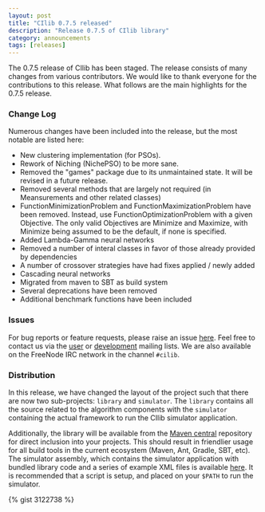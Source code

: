 ```yaml
---
layout: post
title: "CIlib 0.7.5 released"
description: "Release 0.7.5 of CIlib library"
category: announcements
tags: [releases]
---
```


The 0.7.5 release of CIlib has been staged. The release consists of many changes from
various contributors. We would like to thank everyone for the contributions to this
release. What follows are the main highlights for the 0.7.5 release.

<!-- more -->

### Change Log
Numerous changes have been included into the release, but the most notable are listed here:

* New clustering implementation (for PSOs).
* Rework of Niching (NichePSO) to be more sane.
* Removed the "games" package due to its unmaintained state. It will be
  revised in a future release.
* Removed several methods that are largely not required (in Meansurements
  and other related classes)
* FunctionMinimizationProblem and FunctionMaximizationProblem have been
  removed. Instead, use FunctionOptimizationProblem with a given
  Objective. The only valid Objectives are Minimize and Maximize, with
  Minimize being assumed to be the default, if none is specified.
* Added Lambda-Gamma neural networks
* Removed a number of interal classes in favor of those already provided
  by dependencies
* A number of crossover strategies have had fixes applied / newly added
* Cascading neural networks
* Migrated from maven to SBT as build system
* Several deprecations have been removed
* Additional benchmark functions have been included

### Issues
For bug reports or feature requests, please raise an issue
[here](http://github.com/cilib/cilib/issues).
Feel free to contact us via the
[user](https://groups.google.com/forum/?fromgroups=#!forum/cilib-user) or
[development](https://groups.google.com/forum/?fromgroups=#!forum/cilib-dev) mailing
lists. We are also available on the FreeNode IRC network in the channel `#cilib`.

### Distribution

In this release, we have changed the layout of the project such that there are now
two sub-projects: `library` and `simulator`. The `library` contains all the source
related to the algorithm components with the `simulator` containing the actual framework
to run the CIlib simulator application.

Additionally, the library will be available from the
[Maven central](http://search.maven.org/#artifactdetails%7Cnet.cilib%7Clibrary_2.9.2%7C0.7.5%7Cjar)
repository for direct inclusion into your projects. This should result in friendlier usage
for all build tools in the current ecosystem (Maven, Ant, Gradle, SBT, etc).
The simulator assembly, which
contains the simulator application with bundled library code and a series of
example XML files is available [here](http://cilib.net/releases/cilib-simulator-0.7.5.zip).
It is recommended that a script is setup, and placed on your `$PATH` to run the simulator.

{% gist 3122738 %}

